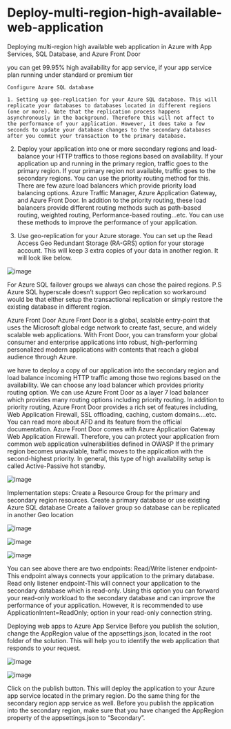# Deploy-multi-region-high-available-web-application
Deploying multi-region high available web application in Azure with App Services, SQL Database, and Azure Front Door 

you can get 99.95% high availability for app service, if your app service plan running under standard or premium tier


	Configure Azure SQL database
	
	1. Setting up geo-replication for your Azure SQL database. This will replicate your databases to databases located in different regions (one or more). Note that the replication process happens asynchronously in the background. Therefore this will not affect to the performance of your application. However, it does take a few seconds to update your database changes to the secondary databases after you commit your transaction to the primary database.
	
  2. Deploy your application into one or more secondary regions and load-balance your HTTP traffics to those regions based on availability. If your application up and running in the primary region, traffic goes to the primary region. If your primary region not available, traffic goes to the secondary regions. You can use the priority routing method for this. There are few azure load balancers which provide priority load balancing options. Azure Traffic Manager, Azure Application Gateway, and Azure Front Door. In addition to the priority routing, these load balancers provide different routing methods such as path-based routing, weighted routing, Performance-based routing…etc. You can use these methods to improve the performance of your application.
	
  3. Use geo-replication for your Azure storage. You can set up the Read Access Geo Redundant Storage (RA-GRS) option for your storage account. This will keep 3 extra copies of your data in another region. It will look like below. 
  
  ![image](https://user-images.githubusercontent.com/58148717/103944345-1be4f280-50f9-11eb-9701-6690fe1d174e.png)
  
For Azure SQL failover groups we always can chose the paired regions. 
P.S Azure SQL hyperscale doesn’t support Geo replication so workaround would be that either setup the transactional replication or simply restore the existing database in different region.

Azure Front Door
Azure Front Door is a global, scalable entry-point that uses the Microsoft global edge network to create fast, secure, and widely scalable web applications. With Front Door, you can transform your global consumer and enterprise applications into robust, high-performing personalized modern applications with contents that reach a global audience through Azure.
	
we have to deploy a copy of our application into the secondary region and load balance incoming HTTP traffic among those two regions based on the availability. We can choose any load balancer which provides priority routing option. We can use Azure Front Door as a layer 7 load balancer which provides many routing options including priority routing. In addition to priority routing, Azure Front Door provides a rich set of features including, Web Application Firewall, SSL offloading, caching, custom domains….etc. You can read more about AFD and its feature from the official documentation. Azure Front Door comes with Azure Application Gateway Web Application Firewall. Therefore, you can protect your application from common web application vulnerabilities defined in OWASP
If the primary region becomes unavailable, traffic moves to the application with the second-highest priority. In general, this type of high availability setup is called Active-Passive hot standby.

![image](https://user-images.githubusercontent.com/58148717/103944537-6b2b2300-50f9-11eb-945e-53c52f903c90.png)

Implementation steps: 
Create a Resource Group for the primary and secondary region resources.
Create a primary database or use existing Azure SQL database
Create a failover group so database can be replicated in another Geo location

![image](https://user-images.githubusercontent.com/58148717/103944627-91e95980-50f9-11eb-9a91-85741762bf4f.png)

![image](https://user-images.githubusercontent.com/58148717/103944653-9d3c8500-50f9-11eb-9263-4aaf1fa4b2d8.png)

![image](https://user-images.githubusercontent.com/58148717/103944700-b04f5500-50f9-11eb-933e-15cdfb124141.png)

You can see above there are two endpoints:
Read/Write listener endpoint- This endpoint always connects your application to the primary database.
Read only listener endpoint-This will connect your application to the secondary database which is read-only. Using this option you can forward your read-only workload to the secondary database and can improve the performance of your application. However, it is recommended to use ApplicationIntent=ReadOnly; option in your read-only connection string.

Deploying web apps to Azure App Service
Before you publish the solution, change the AppRegion value of the appsettings.json, located in the root folder of the solution. This will help you to identify the web application that responds to your request.

![image](https://user-images.githubusercontent.com/58148717/103944897-f1e00000-50f9-11eb-87b5-89c6dc4bf5ea.png)

![image](https://user-images.githubusercontent.com/58148717/103944926-fc9a9500-50f9-11eb-97d7-7cbdc8cdf014.png)

Click on the publish button. This will deploy the application to your Azure app service located in the primary region.
Do the same thing for the secondary region app service as well. Before you publish the application into the secondary region, make sure that you have changed the AppRegion property of the appsettings.json to “Secondary”.


 











  
  
  
